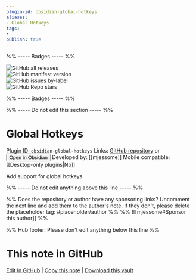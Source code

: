```yaml
---
plugin-id: obsidian-global-hotkeys
aliases:
- Global Hotkeys
tags: 
- 
publish: true
---
```


%% ----- Badges ----- %%

![GitHub all releases](https://img.shields.io/github/downloads/mjessome/obsidian-global-hotkeys/total?color=573E7A&logo=github&style=for-the-badge)   
![GitHub manifest version](https://img.shields.io/github/manifest-json/v/mjessome/obsidian-global-hotkeys?color=573E7A&logo=github&style=for-the-badge)   
![GitHub issues by-label](https://img.shields.io/github/issues/mjessome/obsidian-global-hotkeys/help%20wanted?color=573E7A&logo=github&style=for-the-badge)   
![GitHub Repo stars](https://img.shields.io/github/stars/mjessome/obsidian-global-hotkeys?color=573E7A&logo=github&style=for-the-badge)

%% ----- Badges ----- %%

%% ----- Do not edit this section ----- %%

# Global Hotkeys

Plugin ID: `obsidian-global-hotkeys`
Links: [GitHub repository](https://github.com/mjessome/obsidian-global-hotkeys) or [<button id=HH>Open in Obsidian</button>](obsidian://goto-plugin?id=obsidian-global-hotkeys)
Developed by: [[mjessome]]
Mobile compatible: [[Desktop-only plugins|No]]

Add support for global hotkeys

%% ----- Do not edit anything above this line ----- %% 

%% Does the repository or author have any sponsoring links? Uncomment the next line and add them to the author's note. If they don't, please delete the placeholder tag: #placeholder/author %%
%% ![[mjessome#Sponsor this author]] %%

%% Hub footer: Please don't edit anything below this line %%

# This note in GitHub

<span class="git-footer">[Edit In GitHub](https://github.dev/obsidian-community/obsidian-hub/blob/main/02%20-%20Community%20Expansions/02.05%20All%20Community%20Expansions/Plugins/obsidian-global-hotkeys.md "git-hub-edit-note") | [Copy this note](https://raw.githubusercontent.com/obsidian-community/obsidian-hub/main/02%20-%20Community%20Expansions/02.05%20All%20Community%20Expansions/Plugins/obsidian-global-hotkeys.md "git-hub-copy-note") | [Download this vault](https://github.com/obsidian-community/obsidian-hub/archive/refs/heads/main.zip "git-hub-download-vault") </span>
